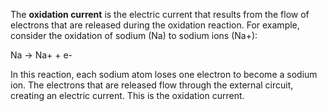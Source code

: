 The **oxidation current** is the electric current that results from the flow of electrons that are released during the oxidation reaction. For example, consider the oxidation of sodium (Na) to sodium ions (Na+):

Na -> Na+ + e-

In this reaction, each sodium atom loses one electron to become a sodium ion. The electrons that are released flow through the external circuit, creating an electric current. This is the oxidation current.